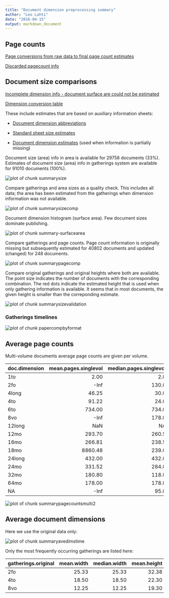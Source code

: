 ```yaml
---
title: "Document dimension preprocessing summary"
author: "Leo Lahti"
date: "2016-04-15"
output: markdown_document
---
```



## Page counts

[Page conversions from raw data to final page count estimates](https://raw.githubusercontent.com/rOpenGov/estc/master/inst/examples/output.tables/pagecount_conversion_nontrivial.csv)

<!--[Page conversions from raw data to final page count estimates with volume info](https://raw.githubusercontent.com/rOpenGov/estc/master/inst/examples/output.tables/page_conversion_table_full.csv)-->

[Discarded pagecount info](https://raw.githubusercontent.com/rOpenGov/estc/master/inst/examples/output.tables/pagecount_discarded.csv)



## Document size comparisons

[Incomplete dimension info - document surface are could not be estimated](https://raw.githubusercontent.com/rOpenGov/estc/master/inst/examples/output.tables/physical_dimension_incomplete.csv)

[Dimension conversion table](https://raw.githubusercontent.com/rOpenGov/estc/master/inst/examples/output.tables/conversions_physical_dimension.csv)


These include estimates that are based on auxiliary information sheets:

  * [Document dimension abbreviations](https://github.com/rOpenGov/bibliographica/blob/master/inst/extdata/document_size_abbreviations.csv)

  * [Standard sheet size estimates](https://github.com/rOpenGov/bibliographica/blob/master/inst/extdata/sheetsizes.csv)

  * [Document dimension estimates](https://github.com/rOpenGov/bibliographica/blob/master/inst/extdata/documentdimensions.csv) (used when information is partially missing)


  
<!--[Discarded dimension info](https://raw.githubusercontent.com/rOpenGov/estc/master/inst/examples/output.tables/dimensions_discarded.csv)-->

Document size (area) info in area is available for 29758 documents (33%). Estimates of document size (area) info in gatherings system are available for 91010 documents (100%). 

![plot of chunk summarysize](figure/summarysize-1.png)


Compare gatherings and area sizes as a quality check. This includes all data; the area has been estimated from the gatherings when dimension information was not available.

![plot of chunk summarysizecomp](figure/summarysizecomp-1.png)

Document dimension histogram (surface area). Few document sizes dominate publishing.

![plot of chunk summary-surfacearea](figure/summary-surfacearea-1.png)


Compare gatherings and page counts. Page count information is originally missing but subsequently estimated for 40802 documents and updated (changed) for 248 documents. 


![plot of chunk summarypagecomp](figure/summarypagecomp-1.png)

Compare original gatherings and original heights where both are available. The point size indicates the number of documents with the corresponding combination. The red dots indicate the estimated height that is used when only gathering information is available. It seems that in most documents, the given height is smaller than the correponding estimate.

![plot of chunk summarysizevalidation](figure/summarysizevalidation-1.png)

### Gatherings timelines

![plot of chunk papercompbyformat](figure/papercompbyformat-1.png)

## Average page counts 

Multi-volume documents average page counts are given per volume.


|doc.dimension | mean.pages.singlevol| median.pages.singlevol| n.singlevol| mean.pages.multivol| median.pages.multivol| n.multivol| mean.pages.issue| median.pages.issue| n.issue|
|:-------------|--------------------:|----------------------:|-----------:|-------------------:|---------------------:|----------:|----------------:|------------------:|-------:|
|1to           |                 2.00|                    2.0|          10|                  NA|                    NA|         NA|               NA|                 NA|      NA|
|2fo           |                 -Inf|                  130.0|        2843|              534.59|                563.25|         60|            21.18|               17.0|     370|
|4long         |                46.25|                   30.0|           4|                  NA|                    NA|         NA|            30.00|               30.0|       2|
|4to           |                91.22|                   24.0|        7126|              102.55|                 24.00|         32|            24.28|               24.0|    4933|
|6to           |               734.00|                  734.0|           1|                  NA|                    NA|         NA|               NA|                 NA|      NA|
|8vo           |                 -Inf|                  178.0|        9077|              274.46|                292.00|        112|            26.99|               28.0|    1338|
|12long        |                  NaN|                     NA|           1|                  NA|                    NA|         NA|               NA|                 NA|      NA|
|12mo          |               293.70|                  260.5|        1132|              166.10|                170.00|         39|            29.78|               26.5|      82|
|16mo          |               266.81|                  238.5|         146|                  NA|                    NA|         NA|            38.56|               48.0|      16|
|18mo          |              8860.48|                  239.0|          62|               44.50|                 44.50|          1|            44.50|               44.5|       2|
|24long        |               432.00|                  432.0|           1|                  NA|                    NA|         NA|               NA|                 NA|      NA|
|24mo          |               331.52|                  284.0|          21|                  NA|                    NA|         NA|            32.00|               32.0|       1|
|32mo          |               180.80|                  118.0|           5|                  NA|                    NA|         NA|            32.00|               32.0|       1|
|64mo          |               178.00|                  178.0|           2|                  NA|                    NA|         NA|               NA|                 NA|      NA|
|NA            |                 -Inf|                   95.0|       70516|              290.11|                303.42|       2469|            24.27|               23.0|   10014|


![plot of chunk summarypagecountsmulti2](figure/summarypagecountsmulti2-1.png)


## Average document dimensions 

Here we use the original data only:

![plot of chunk summaryavedimstime](figure/summaryavedimstime-1.png)




Only the most frequently occurring gatherings are listed here:


|gatherings.original | mean.width| median.width| mean.height| median.height|   n|
|:-------------------|----------:|------------:|-----------:|-------------:|---:|
|2fo                 |      25.33|        25.33|       32.38|         32.38| 180|
|4to                 |      18.50|        18.50|       22.30|         22.30| 396|
|8vo                 |      12.25|        12.25|       19.30|         19.30| 498|


